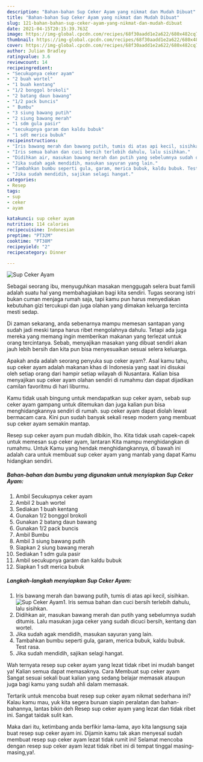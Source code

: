 ```yaml
---
description: "Bahan-bahan Sup Ceker Ayam yang nikmat dan Mudah Dibuat"
title: "Bahan-bahan Sup Ceker Ayam yang nikmat dan Mudah Dibuat"
slug: 121-bahan-bahan-sup-ceker-ayam-yang-nikmat-dan-mudah-dibuat
date: 2021-04-15T20:15:39.763Z
image: https://img-global.cpcdn.com/recipes/68f30aadd1e2a622/680x482cq70/sup-ceker-ayam-foto-resep-utama.jpg
thumbnail: https://img-global.cpcdn.com/recipes/68f30aadd1e2a622/680x482cq70/sup-ceker-ayam-foto-resep-utama.jpg
cover: https://img-global.cpcdn.com/recipes/68f30aadd1e2a622/680x482cq70/sup-ceker-ayam-foto-resep-utama.jpg
author: Julian Bradley
ratingvalue: 3.6
reviewcount: 14
recipeingredient:
- "Secukupnya ceker ayam"
- "2 buah wortel"
- "1 buah kentang"
- "1/2 bonggol brokoli"
- "2 batang daun bawang"
- "1/2 pack buncis"
- " Bumbu"
- "3 siung bawang putih"
- "2 siung bawang merah"
- "1 sdm gula pasir"
- "secukupnya garam dan kaldu bubuk"
- "1 sdt merica bubuk"
recipeinstructions:
- "Iris bawang merah dan bawang putih, tumis di atas api kecil, sisihkan."
- "Iris semua bahan dan cuci bersih terlebih dahulu, lalu sisihkan."
- "Didihkan air, masukan bawang merah dan putih yang sebelumnya sudah ditumis. Lalu masukan juga ceker yang sudah dicuci bersih, kentang dan wortel."
- "Jika sudah agak mendidih, masukan sayuran yang lain."
- "Tambahkan bumbu seperti gula, garam, merica bubuk, kaldu bubuk. Test rasa."
- "Jika sudah mendidih, sajikan selagi hangat."
categories:
- Resep
tags:
- sup
- ceker
- ayam

katakunci: sup ceker ayam 
nutrition: 114 calories
recipecuisine: Indonesian
preptime: "PT32M"
cooktime: "PT38M"
recipeyield: "2"
recipecategory: Dinner

---
```



![Sup Ceker Ayam](https://img-global.cpcdn.com/recipes/68f30aadd1e2a622/680x482cq70/sup-ceker-ayam-foto-resep-utama.jpg)

Sebagai seorang ibu, menyuguhkan masakan menggugah selera buat famili adalah suatu hal yang membahagiakan bagi kita sendiri. Tugas seorang istri bukan cuman menjaga rumah saja, tapi kamu pun harus menyediakan kebutuhan gizi tercukupi dan juga olahan yang dimakan keluarga tercinta mesti sedap.

Di zaman  sekarang, anda sebenarnya mampu memesan santapan yang sudah jadi meski tanpa harus ribet mengolahnya dahulu. Tetapi ada juga mereka yang memang ingin memberikan makanan yang terlezat untuk orang tercintanya. Sebab, menyajikan masakan yang dibuat sendiri akan jauh lebih bersih dan kita pun bisa menyesuaikan sesuai selera keluarga. 



Apakah anda adalah seorang penyuka sup ceker ayam?. Asal kamu tahu, sup ceker ayam adalah makanan khas di Indonesia yang saat ini disukai oleh setiap orang dari hampir setiap wilayah di Nusantara. Kalian bisa menyajikan sup ceker ayam olahan sendiri di rumahmu dan dapat dijadikan camilan favoritmu di hari liburmu.

Kamu tidak usah bingung untuk mendapatkan sup ceker ayam, sebab sup ceker ayam gampang untuk ditemukan dan juga kalian pun bisa menghidangkannya sendiri di rumah. sup ceker ayam dapat diolah lewat bermacam cara. Kini pun sudah banyak sekali resep modern yang membuat sup ceker ayam semakin mantap.

Resep sup ceker ayam pun mudah dibikin, lho. Kita tidak usah capek-capek untuk memesan sup ceker ayam, lantaran Kita mampu menghidangkan di rumahmu. Untuk Kamu yang hendak menghidangkannya, di bawah ini adalah cara untuk membuat sup ceker ayam yang mantab yang dapat Kamu hidangkan sendiri.

<!--inarticleads1-->

##### Bahan-bahan dan bumbu yang digunakan untuk menyiapkan Sup Ceker Ayam:

1. Ambil Secukupnya ceker ayam
1. Ambil 2 buah wortel
1. Sediakan 1 buah kentang
1. Gunakan 1/2 bonggol brokoli
1. Gunakan 2 batang daun bawang
1. Gunakan 1/2 pack buncis
1. Ambil  Bumbu
1. Ambil 3 siung bawang putih
1. Siapkan 2 siung bawang merah
1. Sediakan 1 sdm gula pasir
1. Ambil secukupnya garam dan kaldu bubuk
1. Siapkan 1 sdt merica bubuk




<!--inarticleads2-->

##### Langkah-langkah menyiapkan Sup Ceker Ayam:

1. Iris bawang merah dan bawang putih, tumis di atas api kecil, sisihkan.
<img src="https://img-global.cpcdn.com/steps/fa31b8752dc1332a/160x128cq70/sup-ceker-ayam-langkah-memasak-1-foto.jpg" alt="Sup Ceker Ayam">1. Iris semua bahan dan cuci bersih terlebih dahulu, lalu sisihkan.
1. Didihkan air, masukan bawang merah dan putih yang sebelumnya sudah ditumis. Lalu masukan juga ceker yang sudah dicuci bersih, kentang dan wortel.
1. Jika sudah agak mendidih, masukan sayuran yang lain.
1. Tambahkan bumbu seperti gula, garam, merica bubuk, kaldu bubuk. Test rasa.
1. Jika sudah mendidih, sajikan selagi hangat.




Wah ternyata resep sup ceker ayam yang lezat tidak ribet ini mudah banget ya! Kalian semua dapat memasaknya. Cara Membuat sup ceker ayam Sangat sesuai sekali buat kalian yang sedang belajar memasak ataupun juga bagi kamu yang sudah ahli dalam memasak.

Tertarik untuk mencoba buat resep sup ceker ayam nikmat sederhana ini? Kalau kamu mau, yuk kita segera buruan siapin peralatan dan bahan-bahannya, lantas bikin deh Resep sup ceker ayam yang lezat dan tidak ribet ini. Sangat taidak sulit kan. 

Maka dari itu, ketimbang anda berfikir lama-lama, ayo kita langsung saja buat resep sup ceker ayam ini. Dijamin kamu tak akan menyesal sudah membuat resep sup ceker ayam lezat tidak rumit ini! Selamat mencoba dengan resep sup ceker ayam lezat tidak ribet ini di tempat tinggal masing-masing,ya!.

